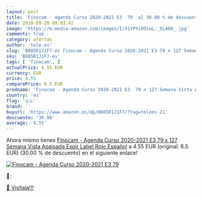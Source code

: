 ```yaml
---
layout: post
title: 'Finocam - Agenda Curso 2020-2021 E3  79  al 30.00 % de descuento'
date: 2020-09-28 09:03:42
image: 'https://m.media-amazon.com/images/I/41YPVi8OiwL._SL400_.jpg'
comments: true
category: ofertas
author: 'tole.es'
slug: 'B085R1J1F7-es Finocam - Agenda Curso 2020-2021 E3 79 x 127 Semana Vista...'
sku: 'B085R1J1F7-es'
tags: [ 'finocam', ]
actualPrice: 4.55 EUR
currency: EUR
price: 4.55
comparePrice: 6.5 EUR
prodname: 'Finocam - Agenda Curso 2020-2021 E3  79 x 127 Semana Vista Apaisada Espir Label  Rojo  Español'
country: 'es'
flag: '🇪🇸'
brand: ''
buyurl: 'https://www.amazon.es/dp/B085R1J1F7/?tag=tolees-21'
descuento: '30.00'
average: '4.55'
---
```


Ahora mismo tienes [Finocam - Agenda Curso 2020-2021 E3  79 x 127 Semana Vista Apaisada Espir Label  Rojo  Español](https://www.amazon.es/dp/B085R1J1F7/?tag=tolees-21) a 4.55 EUR (original: 6.5 EUR) (30.00 %  de descuento) en el siguiente enlace!

[![Finocam - Agenda Curso 2020-2021 E3  79 ](https://m.media-amazon.com/images/I/41YPVi8OiwL._SL400_.jpg)](https://www.amazon.es/dp/B085R1J1F7/?tag=tolees-21)

🔎:


[🛒 Visítala!!!](https://www.amazon.es/dp/B085R1J1F7/?tag=tolees-21)

